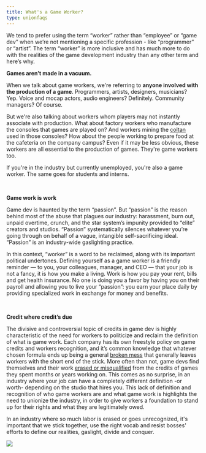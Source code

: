 ```yaml
---
title: What's a Game Worker?
type: unionfaqs
---
```

We tend to prefer using the term “worker” rather than “employee” or “game dev” when we’re not mentioning a specific profession - like “programmer” or “artist”. The term “worker” is more inclusive and has much more to do with the realities of the game development industry than any other term and here’s why.



**Games aren’t made in a vacuum.**

When we talk about game workers, we're referring to **anyone involved with the production of a game**. Programmers, artists, designers, musicians? Yep. Voice and mocap actors, audio engineers? Definitely. Community managers? Of course.

But we're also talking about workers whom players may not instantly associate with production. What about factory workers who manufacture the consoles that games are played on? And workers mining the [coltan](https://videogamesoftheoppressed.wordpress.com/2014/08/22/conflict-minerals-and-games/) used in those consoles? How about the people working to prepare food at the cafeteria on the company campus? Even if it may be less obvious, these workers are all essential to the production of games. They're game workers too.

If you're in the industry but currently unemployed, you're also a game worker. The same goes for students and interns.

 

**Game work is work**

Game dev is haunted by the term “passion”. But “passion” is the reason behind most of the abuse that plagues our industry: harassment, burn out, unpaid overtime, crunch, and the star system’s impunity provided to “elite” creators and studios. “Passion” systematically silences whatever you’re going through on behalf of a vague, intangible self-sacrificing ideal. “Passion” is an industry-wide gaslighting practice.

In this context, “worker” is a word to be reclaimed, along with its important political undertones. Defining yourself as a game worker is a friendly reminder — to you, your colleagues, manager, and CEO — that your job is not a fancy, it is how you make a living. Work is how you pay your rent, bills and get health insurance. No one is doing you a favor by having you on their payroll and allowing you to live your “passion”: you earn your place daily by providing specialized work in exchange for money and benefits.

 

**Credit where credit’s due**

The divisive and controversial topic of credits in game dev is highly characteristic of the need for workers to politicize and reclaim the definition of what is game work. Each company has its own freestyle policy on game credits and workers recognition, and it’s common knowledge that whatever chosen formula ends up being a general [broken mess](https://www.videogameschronicle.com/features/opinion/game-credits-are-still-a-broken-mess/) that generally leaves workers with the short end of the stick. More often than not, game devs find themselves and their work [erased or misqualified](https://kotaku.com/how-game-companies-use-credits-to-reward-or-punish-de-1840905129) from the credits of games they spent months or years working on. This comes as no surprise, in an industry where your job can have a completely different definition -or worth- depending on the studio that hires you. This lack of definition and recognition of who game workers are and what game work is highlights the need to unionize the industry, in order to give workers a foundation to stand up for their rights and what they are legitimately owed.

In an industry where so much labor is erased or goes unrecognized, it's important that we stick together, use the right vocab and resist bosses' efforts to define our realities, gaslight, divide and conquer.

<div class="md-img off-8">
<img
  src="/images/faqs/lemmings.png"
/></div>
